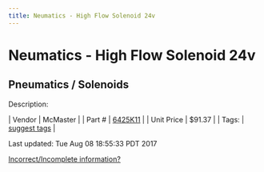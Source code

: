 ```yaml
---
title: Neumatics - High Flow Solenoid 24v
---
```


# Neumatics - High Flow Solenoid 24v
## Pneumatics / Solenoids
Description: 	 

| Vendor | McMaster | 
| Part # | [6425K11](https://www.mcmaster.com/#6425K11) | 
| Unit Price | $91.37 | 
| Tags: | [suggest tags](https://docs.google.com/forms/d/e/1FAIpQLSeWyY8v3RgOty-MyWmh9U0iivNYN_molChYyS-0U-o-kOAv_g/viewform) | 

Last updated: Tue Aug 08 18:55:33 PDT 2017

 [Incorrect/Incomplete information?](https://docs.google.com/forms/d/e/1FAIpQLSeWyY8v3RgOty-MyWmh9U0iivNYN_molChYyS-0U-o-kOAv_g/viewform)